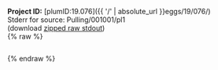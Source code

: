**Project ID:** [plumID:19.076]({{ '/' | absolute_url }}eggs/19/076/)  
Stderr for source:  Pulling/001001/pl1   
(download [zipped raw stdout](pl1.plumed_master.stdout.txt.zip))  
{% raw %}
<pre>
</pre>
{% endraw %}
